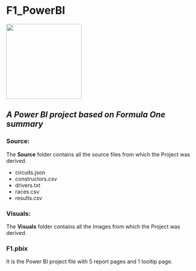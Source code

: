 # F1_PowerBI
<img src="[https://www.google.com/url?sa=i&url=https%3A%2F%2Fwww.pinterest.com%2Fpin%2Fdownload-wallpapers-new-f1-logo-silk-flag-black-silk-formula-1-emblem-new-logo--828662400161031329%2F&psig=AOvVaw17YzBVpesrnRQoYDTI90jr&ust=1710952772076000&source=images&cd=vfe&opi=89978449&ved=0CBMQjRxqFwoTCNjxif_hgIUDFQAAAAAdAAAAABAJ](https://besthqwallpapers.com/Uploads/29-11-2017/31110/thumb2-new-f1-logo-silk-flag-black-silk-formula-1-emblem.jpg)" width=200 height=200>

## *A Power BI project based on Formula One summary* </br>

### Source:
The **Source** folder contains all the source files from which the Project was derived. <br>
* circuits.json <br>
* constructors.csv <br>
* drivers.txt </br>
* races.csv </br>
* results.csv </br>

### Visuals:
The **Visuals** folder contains all the Images from which the Project was derived. <br>

### F1.pbix
It is the Power BI project file with 5 report pages and 1 tooltip page.
